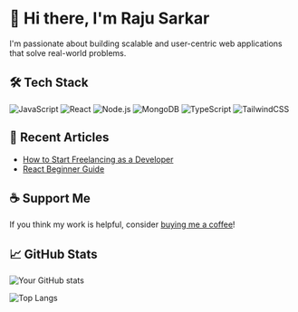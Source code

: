# 👋 Hi there, I'm Raju Sarkar

I'm passionate about building scalable and user-centric web applications that solve real-world problems.

## 🛠️ Tech Stack
![JavaScript](https://img.shields.io/badge/-JavaScript-black?style=flat-square&logo=javascript)
![React](https://img.shields.io/badge/-React-black?style=flat-square&logo=react)
![Node.js](https://img.shields.io/badge/-Node.js-black?style=flat-square&logo=node.js)
![MongoDB](https://img.shields.io/badge/-MongoDB-black?style=flat-square&logo=mongodb)
![TypeScript](https://img.shields.io/badge/-TypeScript-black?style=flat-square&logo=typescript)
![TailwindCSS](https://img.shields.io/badge/-TailwindCSS-black?style=flat-square&logo=tailwind-css)

## 📘 Recent Articles
- [How to Start Freelancing as a Developer](https://yourbloglink.com)
- [React Beginner Guide](https://yourbloglink.com)

## ☕ Support Me
If you think my work is helpful, consider [buying me a coffee](https://www.buymeacoffee.com/yourlink)!

## 📈 GitHub Stats
![Your GitHub stats](https://github-readme-stats.vercel.app/api?username=raju-sarkar&show_icons=true&theme=tokyonight)

![Top Langs](https://github-readme-stats.vercel.app/api/top-langs/?username=raju-sarkar&layout=compact&theme=tokyonight)
